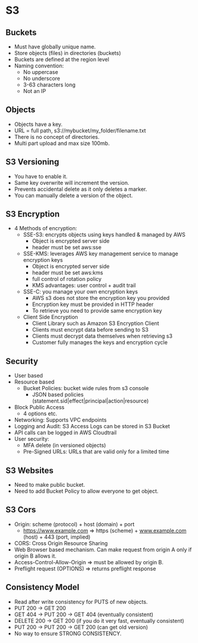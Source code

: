 # S3

## Buckets

- Must have globally unique name.
- Store objects (files) in directories (buckets)
- Buckets are defined at the region level
- Naming convention:
  - No uppercase
  - No underscore
  - 3-63 characters long
  - Not an IP

## Objects

- Objects have a key.
- URL = full path, s3://mybucket/my_folder/filename.txt
- There is no concept of directories.
- Multi part upload and max size 100mb.

## S3 Versioning

- You have to enable it.
- Same key overwrite will increment the version.
- Prevents accidental delete as it only deletes a marker.
- You can manually delete a version of the object.

## S3 Encryption

- 4 Methods of encryption:
  - SSE-S3: encrypts objects using keys handled & managed by AWS
    - Object is encrypted server side
    - header must be set aws:sse
  - SSE-KMS: leverages AWS key management service to manage encryption keys
    - Object is encrypted server side
    - header must be set aws:kms
    - full control of rotation policy
    - KMS advantages: user control + audit trail
  - SSE-C: you manage your own encryption keys
    - AWS s3 does not store the encryption key you provided
    - Encryption key must be provided in HTTP header
    - To retrieve you need to provide same encryption key
  - Client Side Encryption
    - Client Library such as Amazon S3 Encryption Client
    - Clients must encrypt data before sending to S3
    - Clients must decrypt data themselves when retrieving s3
    - Customer fully manages the keys and encryption cycle

## Security

- User based
- Resource based
  - Bucket Policies: bucket wide rules from s3 console
    - JSON based policies (statement.sid|effect|principal|action|resource)
- Block Public Access
  - 4 options etc.
- Networking: Supports VPC endpoints
- Logging and Audit: S3 Access Logs can be stored in S3 Bucket
- API calls can be logged in AWS Cloudtrail
- User security:
  - MFA delete (in versioned objects)
  - Pre-Signed URLs: URLs that are valid only for a limited time

## S3 Websites

- Need to make public bucket.
- Need to add Bucket Policy to allow everyone to get object.

## S3 Cors

- Origin: scheme (protocol) + host (domain) + port
  - https://www.example.com => https (scheme) + www.example.com (host) + 443 (port, implied)
- CORS: Cross Origin Resource Sharing
- Web Browser based mechanism. Can make request from origin A only if origin B allows it.
- Access-Control-Allow-Origin => must be allowed by origin B.
- Preflight request (OPTIONS) => returns preflight response

## Consistency Model

- Read after write consistency for PUTS of new objects.
- PUT 200 -> GET 200
- GET 404 -> PUT 200 -> GET 404 (eventually consistent)
- DELETE 200 -> GET 200 (if you do it very fast, eventually consistent)
- PUT 200 -> PUT 200 -> GET 200 (can get old version)
- No way to ensure STRONG CONSISTENCY.
